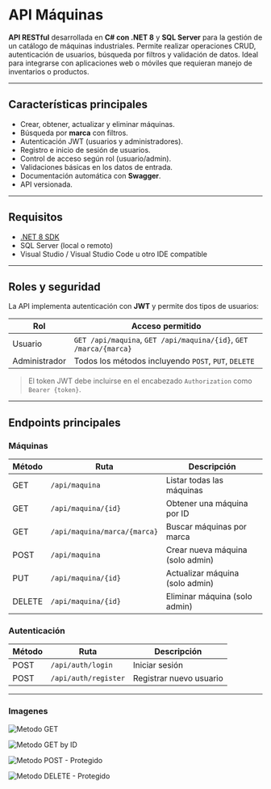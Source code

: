 #  API Máquinas

**API RESTful** desarrollada en **C# con .NET 8** y **SQL Server** para la gestión de un catálogo de máquinas industriales. Permite realizar operaciones CRUD, autenticación de usuarios, búsqueda por filtros y validación de datos. Ideal para integrarse con aplicaciones web o móviles que requieran manejo de inventarios o productos.

---

##  Características principales

-  Crear, obtener, actualizar y eliminar máquinas.
-  Búsqueda por **marca** con filtros.
-  Autenticación JWT (usuarios y administradores).
-  Registro e inicio de sesión de usuarios.
-  Control de acceso según rol (usuario/admin).
-  Validaciones básicas en los datos de entrada.
-  Documentación automática con **Swagger**.
-  API versionada.

---

##  Requisitos

- [.NET 8 SDK](https://dotnet.microsoft.com/en-us/download)
- SQL Server (local o remoto)
- Visual Studio / Visual Studio Code u otro IDE compatible

---

##  Roles y seguridad

La API implementa autenticación con **JWT** y permite dos tipos de usuarios:

| Rol         | Acceso permitido                                             |
|-------------|--------------------------------------------------------------|
| Usuario     | `GET /api/maquina`, `GET /api/maquina/{id}`, `GET /marca/{marca}` |
| Administrador | Todos los métodos incluyendo `POST`, `PUT`, `DELETE` |

> El token JWT debe incluirse en el encabezado `Authorization` como `Bearer {token}`.

---

##  Endpoints principales

###  Máquinas

| Método | Ruta                               | Descripción                         |
|--------|------------------------------------|-------------------------------------|
| GET    | `/api/maquina`                    | Listar todas las máquinas           |
| GET    | `/api/maquina/{id}`               | Obtener una máquina por ID          |
| GET    | `/api/maquina/marca/{marca}`      | Buscar máquinas por marca           |
| POST   | `/api/maquina`                    | Crear nueva máquina (solo admin)    |
| PUT    | `/api/maquina/{id}`               | Actualizar máquina (solo admin)     |
| DELETE | `/api/maquina/{id}`               | Eliminar máquina (solo admin)       |

###  Autenticación

| Método | Ruta              | Descripción                   |
|--------|-------------------|-------------------------------|
| POST   | `/api/auth/login` | Iniciar sesión                |
| POST   | `/api/auth/register` | Registrar nuevo usuario     |

---

### Imagenes

![Metodo GET ](https://drive.google.com/file/d/1DAPN0EPLsnj5jV5pNu0Vv9UJwaoVTvBR/view?usp=drive_link)

![Metodo GET by ID ](https://drive.google.com/file/d/14ej_OeicVd1c2yBEAww_k7EIGmM7Wp4E/view?usp=drive_link)

![Metodo POST - Protegido ](https://drive.google.com/file/d/1laYpMxsaS6Ytbif00ZadH24VPnOeLP_t/view?usp=sharing)

![Metodo DELETE - Protegido ](https://drive.google.com/file/d/1DXiYySSWET_82jICk0P8z2q06yBa1NUR/view?usp=drive_link)




